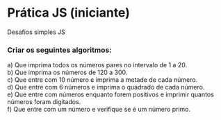 # Prática JS (iniciante)
Desafios simples JS

### Criar os seguintes algoritmos: <BR>
  a) Que imprima todos os números pares no intervalo de 1 a 20. <BR>
  b) Que imprima os números de 120 a 300. <BR>
  c) Que entre com 10 número e imprima a metade de cada número. <BR>
  d) Que entre com 6 números e imprima o quadrado de cada número. <BR>
  e) Que entre com números enquanto forem positivos e imprimir quantos números foram digitados. <BR>
  f) Que entre com um número e verifique se é um número primo.
